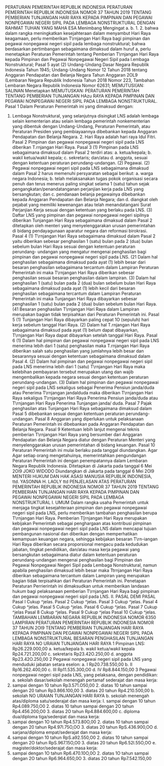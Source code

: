  PERATURAN PEMERINTAH REPUBLIK INDONESIA PERATURAN PEMERINTAH REPUBLIK INDONESIA NOMOR 37 TAHUN 2019 TENTANG PEMBERIAN TUNJANGAN HARI RAYA KEPADA PIMPINAN DAN PEGAWAI NONPEGAWAI NEGERI SIPIL PADA LEMBAGA NONSTRUKTURAL
DENGAN RAHMAT TUHAN YANG MAHA ESA Menimbang Mengingat a.
b.
1.
2. bahwa dalam rangka meningkatkan kesejahteraan dalam menyambut Hari Raya keagamaan, perlu memberikan T\rnjangan Hari Raya bagi pimpinan dan pegawai nonpegawai negeri sipil pada lembaga nonstruktural; bahwa berdasarkan pertimbangan sebagaimana dimaksud dalam huruf a, perlu menetapkan Peraturan Pemerintah tentang Pemberian T\rnjangan Hari Raya kepada Pimpinan dan Pegawai Nonpegawai Negeri Sipil pada l.embaga Nonstruktural; Pasal 5 ayat (2) Undang-Undang Dasar Negara Republik Indonesia Tahun 1945; Undang-Undang Nomor 12 Tahun 2018 tentang Anggaran Pendapatan dan Belanja Negara Tahun Anggaran 2OL9 (Lembaran Negara Republik Indonesia Tahun 2018 Nomor 223, Tambahan Lembaran Negara Republik Indonesia Nomor 62631; MEMUTUSI(AN: SALINAN Menetapkan
MEMUTUSKAN:
 PERATURAN PEMERINTAH TENTANG PEMBERIAN TUNJANGAN HAzu RAYA KEPADA PIMPINAN DAN PEGAWAI NONPEGAWAI NEGERI SIPIL PADA LEMBAGA NONSTRUKTURAL.
Pasal 1
Dalam Peraturan Pemerintah ini yang dimaksud dengan:
1. Lembaga Nonstruktural, yang selanjutnya disingkat LNS adalah lembaga selain kementerian atau selain lembaga pemerintah nonkementerian yang dibentuk dengan Undang-Undang, Peraturan Pemerintah, atau Peraturan Presiden yang pembiayaannya dibebankan kepada Anggaran Pendapatan dan Belanja Negara. 2. Hari Raya adalah hari raya Idul Fitri.
Pasal 2
Pimpinan dan pegawai nonpegawai negeri sipil pada LNS diberikan T\.rnjangan Hari Raya. Pasal 3 (1) Pimpinan pada LNS sebagaimana dimaksud dalam Pasal 2 terdiri atas:
a. ketua/kepala;
b. wakil ketua/wakil kepala;
c. sekretaris; dan/atau
d. anggota, sesuai dengan ketentuan peraturan perundang-undangan.
(2) Pegawai.
(2) Pegawai nonpegawai negeri sipil pada LNS sebagaimana dimaksud dalam Pasal 2 harus memenuhi persyaratan sebagai berikut:
a. warga negara Indonesia;
b. telah melaksanakan tugas pokok organisasi secara penuh dan terus menerus paling singkat selama 1 (satu) tahun sejak pengangkatan/penandatanganan perjanjian kerja pada LNS yang bersangkutan; dan
c. pendanaan belanja pegawainya dibebankan kepada Anggaran Pendapatan dan Belanja Negara; dan
d. diangkat oleh pejabat yang memiliki kewenangan atau telah menandatangani Surat Perjanjian Kerja sesuai dengan ketentuan yang berlaku pada LNS. (3) Daftar LNS yang pimpinan dan pegawai nonpegawai negeri sipilnya diberikan Tunjangan Hari Raya sebagaimana dimaksud dalam Pasal 2 ditetapkan oleh menteri yang menyelenggarakan urusan pemerintahan di bidang pendayagunaan aparatur negara dan reformasi birokrasi. Pasal 4 (1) T\rnjangan Hari Raya sebagaimana dimaksud dalam Pasal 2 yaitu diberikan sebesar penghasilan 1 (satu) bulan pada 2 (dua) bulan sebelum bulan Hari Raya sesuai dengan ketentuan peraturan perundang- undangan yang mengatur mengenai penghasilan bagi pimpinan dan pegawai nonpegawai negeri sipil pada LNS. (21 Dalam hal penghasilan sebagaimana dimaksud pada ayat (1) lebih besar dari besaran penghasilan sebagaimana tercantum dalam Lampiran Peraturan Pemerintah ini maka T\rnjangan Hari Raya diberikan sebesar penghasilan sesuai besaran penghasilan dalam lampiran.
(3) Dalam hal penghasilan 1 (satu) bulan pada 2 (dua) bulan sebelum bulan Hari Raya sebagaimana dimaksud pada ayat (1) lebih kecil dari besaran penghasilan sebagaimana tercantum dalam Lampiran Peraturan Pemerintah ini maka Tunjangan Hari Raya dibayarkan sebesar penghasilan 1 (satu) bulan pada 2 (dua) bulan sebelum bulan Hari Raya. (41 Besaran penghasilan T\rnjangan Hari Raya dalam Lampiran merupakan bagian tidak terpisahkan dari Peraturan Pemerintah ini. Pasal 5 (1) Tunjangan Hari Raya dibayarkan paling cepat 1O (sepuluh) hari kerja sebelum tanggal Hari Raya. (2) Dalam hal T\.rnjangan Hari Raya sebagaimana dimaksud pada ayat (1) belum dapat dibayarkan, T\rnjangan Hari Raya dapat dibayarkan setelah tanggal Hari Raya. Pasal 6 (1) Dalam hal pimpinan dan pegawai nonpegawai negeri sipil pada LNS menerima lebih dari 1 (satu) penghasilan maka T\.rnjangan Hari Raya diberikan salah satu penghasilan yang jumlahnya lebih besar dan besarannya sesuai dengan ketentuan sebagaimana dimaksud dalam Pasal 4. (2) Dalam hal pimpinan dan pegawai nonpegawai negeri sipil pada LNS menerima lebih dari 1 (satu) T\rnjangan Hari Raya maka kelebihan pembayaran tersebut merupakan utang dan wajib mengembalikan kepada negara sesuai dengan ketentuan peraturan perundang-undangan.
(3) Dalam hal pimpinan dan pegawai nonpegawai negeri sipil pada LNS sekaligus sebagai Penerima Pensiun janda/duda atau Penerima T\rnjangan jandalduda maka diberikan T\rnjangan Hari Raya sekaligus T\rnjangan Hari Raya Penerima Pensiun janda/duda atau T\rnjangan Hari Raya Penerima Tunjangan janda/ duda.
Pasal 7
Pajak penghasilan atas Tunjangan Hari Raya sebagaimana dimaksud dalam Pasal 5 dibebankan sesuai dengan ketentuan peraturan perundang-undangan.
Pasal 8
Anggaran yang diperlukan untuk pelaksanaan Peraturan Pemerintah ini dibebankan pada Anggaran Pendapatan dan Belanja Negara.
Pasal 9
Ketentuan lebih lanjut mengenai teknis pemberian T\rnjangan Hari Raya yang bersumber dari Anggaran Pendapatan dan Belanja Negara diatur dengan Peraturan Menteri yang menyelenggarakan urusan pemerintahan di bidang keuangan.
Pasal 10
Peraturan Pemerintah ini mulai berlaku pada tanggal diundangkan. Agar
Agar setiap orang mengetahuinya, memerintahkan pengundangan Peraturan Pemerintah ini dengan penempatannya dalam Lembaran Negara Republik Indonesia. Ditetapkan di Jakarta pada tanggal 6 Mei 2Ol9 JOKO WIDODO Diundangkan di Jakarta pada tanggal 6 Mei 2Ol9 MENTERI HUKUM DAN HAK ASASI MANUSIA REPUBLIK INDONESIA, ttd. YASONNA H. LAOLY ttd PENJELASAN ATAS PERATURAN PEMERINTAH REPUBLIK INDONESIA NOMOR 37 TAHUN 2019 TENTANG PEMBERIAN TUNJANGAN HARI RAYA KEPADA PIMPINAN DAN PEGAWAI NONPEGAWAI NEGERI SIPIL PADA LEMBAGA NONSTRUKTURAL I. UMUM Dalam rangka usaha Pemerintah untuk menjaga tingkat kesejahteraan pimpinan dan pegawai nonpegawai negeri sipil pada LNS, perlu memberikan tambahan penghasilan berupa T\rnjangan Hari Raya. Pemberian T[rnjangan Hari Raya merupakan kebijakan Pemerintah sebagai penghargaan atas kontribusi pimpinan dan pegawai nonpegawai negeri sipil pada LNS dalam mencapai tujuan pembangunan nasional dan diberikan dengan memperhatikan kemampuan keuangan negara, sehingga kebijakan besaran T\rn-iangan Hari Raya diberikan secara proporsional mengacu pada kedudukan jabatan, tingkat pendidikan, dan/atau masa kerja pegawai yang bersangkutan sebagaimana diatur dalam ketentuan peraturan perundang-undangan mengenai penghasilan bagi Pimpinan dan Pegawai Nonpegawai Negeri Sipil pada Lembaga Nonstruktural, namun apabila penghasilan dimaksud lebih besar maka Ttrnjangan Hari Raya diberikan sebagaimana tercantum dalam Lampiran yang merupakan bagian tidak terpisahkan dari Peraturan Pemerintah ini. Penetapan Peraturan Perrierintah ini dimaksudkan untuk memberikan landasan hukum bagi pelaksanaan pemberian T\rnjangan Hari Raya bagi pimpinan dan pegawai nonpegawai negeri sipil pada LNS. II. PASAL DEMI PASAL Pasal I Cukup ^jelas. Pasal 2 Cukup ^jelas. Pasal 3 Cukup ^jelas. Pasal 4 Cukup ^jelas. Pasal 5 Cukup ^jelas. Pasal 6 Cukup ^jelas. Pasal 7 Cukup ^jelas Pasal 8 Cukup ^jelas. Pasal 9 Cukup ^jelas Pasal 10 Cukup ^jelas. TAMBAHAN LEMBARAN NEGARA REPUBLIK INDONESIA NOMOR 6350 LAMPIRAN PERATURAN PEMERINTAH REPUBLIK INDONESIA NOMOR 37 TAHUN 2OI9 TENTANG PEMBERIAN TUNJANGAN HARI RAYA KEPADA PIMPINAN DAN PEGAWAI NONPEGAWAI NEGERI SIPIL PADA LEMBAGA NONSTRUKTURAL BESARAN PENGHASILAN TUNJANGAN HARI RAYA NO URAIAN TUNJANGAN HARI RAYA 1 Pimpinan LNS: Rp26.229.000,00 a. ketua/kepala b. wakil ketua/wakil kepala Rp24.721.200,00 c. sekretaris Rp23.42O.250,00 d. anggota Rp23.42O.250,00 2 Pegawai nonpegawai negeri sipil pada LNS yang menduduki jabatan setara eselon:
a. I Rp20.738.550,00 b. II Rp16.262.400,00 c. III Rp11.535.300,O0 d. IV Rp8.844.150,00 3 Pegawai nonpegawai negeri sipil pada LNS, yang pelaksana, dengan pendidikan:
a. sekolah dasar/sekolah menengah pertamaf sederajat dan masa kerja:
1. sampai dengan 10 tahun Rp3.571.O50,00 2. diatas 10 tahun sampai dengan 20 tahun Rp3.866.100,00 3. diatas 20 tahun Rp4.210.500,00 b. sekolah NO URAIAN TUNJANGAN HARI RAYA b. sekolah menengah atas/diploma satu/sederajat dan masa kerja:
l. sampai dengan 10 tahun Rp4.089.750,O0 2. diatas 10 tahun sampai dengan 2O tahun Rp4.456.200,O0 3. diatas 2O tahun Rp4.884.600,00 c. diploma dua/diploma tiga/sederqiat dan masa kerja:
1. sampai dengan 1O tahun Rp4.573.80O,00 2. diatas 10 tahun sampai dengan 20 tahun Rp4.97l.75O,OO 3. diatas 20 tahun RpS.436.900,OO d. sarjana/diploma empat/sederajat dan masa kerja:
1. sampai dengan 10 tahun RpS.a92.550,O0 2. diatas 10 tahun sampai dengan 2O tahun RpS.967.15O,O0 3. diatas 20 tahun Rp6.52l.55O,OO e. magister/doktor/sederajat dan masa kerja:
1. sampai dengan 1O tahun Rp6.470.10O,0O 2. diatas 1O tahun sampai dengan 2O tahun Rp6.964.650,0O 3. diatas 2O tahun Rp7.542.150,00
